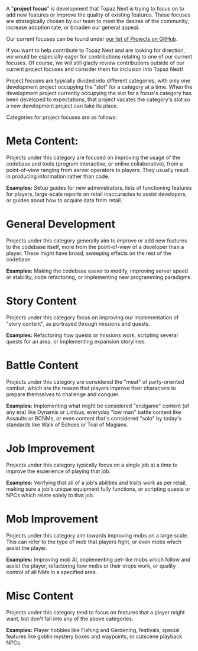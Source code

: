 A "**project focus**" is development that Topaz Next is trying to focus on to add new features or improve the quality of existing features. These focuses are strategically chosen by our team to meet the desires of the community, increase adoption rate, or broaden our general appeal.

Our current focuses can be found under [our list of Projects on GitHub](https://github.com/DerpyProjectGroup/topaz/projects).

If you want to help contribute to Topaz Next and are looking for direction, we would be especially eager for contributions relating to one of our current focuses. Of course, we will still gladly review contributions outside of our current project focuses and consider them for inclusion into Topaz Next!

Project focuses are typically divided into different categories, with only one development project occupying the "slot" for a category at a time. When the development project currently occupying the slot for a focus's category has been developed to expectations, that project vacates the category's slot so a new development project can take its place.

Categories for project focuses are as follows:

# Meta Content:
Projects under this category are focused on improving the usage of the codebase and tools (program interactive, or online collaborative), from a point-of-view ranging from server operators to players. They usually result in producing information rather than code.

**Examples:** Setup guides for new administrators, lists of functioning features for players, large-scale reports on retail inaccuracies to assist developers, or guides about how to acquire data from retail.

# General Development
Projects under this category generally aim to improve or add new features to the codebase itself, more from the point-of-view of a developer than a player. These might have broad, sweeping effects on the rest of the codebase.

**Examples:** Making the codebase easier to modify, improving server speed or stability, code refactoring, or implementing new programming paradigms.

# Story Content
Projects under this category focus on improving our implementation of "story content", as portrayed through missions and quests.

**Examples:** Refactoring how quests or missions work, scripting several quests for an area, or implementing expansion storylines.

# Battle Content
Projects under this category are considered the "meat" of party-oriented combat, which are the reason that players improve their characters to prepare themselves to challenge and conquer.

**Examples:** Implementing what might be considered "endgame" content (of any era) like Dynamis or Limbus, everyday "low man" battle content like Assaults or BCNMs, or even content that's considered "solo" by today's standards like Walk of Echoes or Trial of Magians.

# Job Improvement
Projects under this category typically focus on a single job at a time to improve the experience of playing that job.

**Examples:** Verifying that all of a job's abilities and traits work as per retail, making sure a job's unique equipment fully functions, or scripting quests or NPCs which relate solely to that job.

# Mob Improvement
Projects under this category aim towards improving mobs on a large scale. This can refer to the type of mob that players fight, or even mobs which assist the player.

**Examples:** Improving mob AI, implementing pet-like mobs which follow and assist the player, refactoring how mobs or their drops work, or quality control of all NMs in a specified area.

# Misc Content
Projects under this category tend to focus on features that a player might want, but don't fall into any of the above categories.

**Examples:** Player hobbies like Fishing and Gardening, festivals, special features like goblin mystery boxes and waypoints, or cutscene playback NPCs.